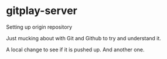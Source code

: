 # gitplay-server
Setting up origin repository

Just mucking about with Git and Github to try and understand it.

A local change to see if it is pushed up.
And another one.